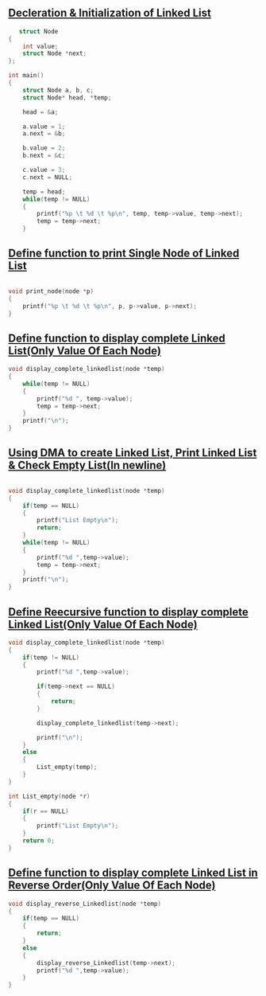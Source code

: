 

## [Decleration & Initialization of Linked List](../lab6/1.c)
```c
   struct Node
{
    int value;
    struct Node *next;
};

int main()
{
    struct Node a, b, c;
    struct Node* head, *temp;

    head = &a;

    a.value = 1;
    a.next = &b;

    b.value = 2;
    b.next = &c;

    c.value = 3;
    c.next = NULL;

    temp = head;
    while(temp != NULL)
    {
        printf("%p \t %d \t %p\n", temp, temp->value, temp->next);
        temp = temp->next;
    }

```
## [Define function to print Single Node of Linked List](../lab6/2.c)
```c

void print_node(node *p)
{
    printf("%p \t %d \t %p\n", p, p->value, p->next);
}
```

## [Define function to display complete Linked List(Only Value Of Each Node)](../lab6/3.c)
```c
void display_complete_linkedlist(node *temp)
{
    while(temp != NULL)
    {
        printf("%d ", temp->value);
        temp = temp->next;
    }
    printf("\n");
}
```
## [Using DMA to create Linked List, Print Linked List & Check Empty List(In newline)](../lab6/4.c)
```c

void display_complete_linkedlist(node *temp)
{
    if(temp == NULL)
    {
        printf("List Empty\n");
        return;
    }
    while(temp != NULL)
    {
        printf("%d ",temp->value);
        temp = temp->next;
    }
    printf("\n");
}

```
## [Define Reecursive function to display complete Linked List(Only Value Of Each Node)](../lab6/5.c)
```c
void display_complete_linkedlist(node *temp)
{
    if(temp != NULL)
    {
        printf("%d ",temp->value);

        if(temp->next == NULL)
        {
            return;
        }

        display_complete_linkedlist(temp->next);

        printf("\n");
    }
    else
    {
        List_empty(temp);
    }
}

int List_empty(node *r)
{
    if(r == NULL)
    {
        printf("List Empty\n");
    }
    return 0;
}


```
## [Define function to display complete Linked List in Reverse Order(Only Value Of Each Node)](../lab6/6.c)
```c
void display_reverse_Linkedlist(node *temp)
{
    if(temp == NULL)
    {
        return;
    }
    else
    {
        display_reverse_Linkedlist(temp->next);
        printf("%d ",temp->value);
    }
}
```

